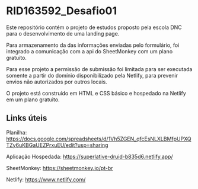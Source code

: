 # RID163592_Desafio01

Este repositório contém o projeto de estudos proposto pela escola DNC para o desenvolvimento de uma landing page.

Para armazenamento da das informações enviadas pelo formulário, foi integrado a comunicação com a api do SheetMonkey com um plano gratuito.

Para esse projeto a permissão de submissão foi limitada para ser executada somente a partir do domínio disponibilizado pela Netlify, para prevenir envios não autorizados por outros locais.

O projeto está construído em HTML e CSS básico e hospedado na Netlify em um plano gratuito.

## Links úteis

Planilha: <https://docs.google.com/spreadsheets/d/1Vh5ZGEN_qfcEsNLXLBMfpUPXQTZy6uKBGaUEZPrxuEU/edit?usp=sharing>

Aplicação Hospedada: <https://superlative-druid-b835d6.netlify.app/>

SheetMonkey: <https://sheetmonkey.io/pt-br>

Netlify: <https://www.netlify.com/>
